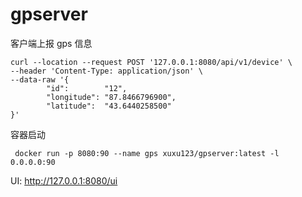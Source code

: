 # gpserver

客户端上报 gps 信息

```
curl --location --request POST '127.0.0.1:8080/api/v1/device' \
--header 'Content-Type: application/json' \
--data-raw '{
		"id":        "12",
		"longitude": "87.8466796900",
		"latitude":  "43.6440258500"
}'
```

容器启动

```
 docker run -p 8080:90 --name gps xuxu123/gpserver:latest -l 0.0.0.0:90
```

UI: http://127.0.0.1:8080/ui
